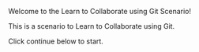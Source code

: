 Welcome to the Learn to Collaborate using Git Scenario!

This is a scenario to Learn to Collaborate using Git.

Click continue below to start.
